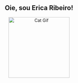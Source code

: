 <div align="center">

## Oie, sou Erica Ribeiro!

<img src="https://media3.giphy.com/media/v1.Y2lkPTc5MGI3NjExaW8yazdsZnQwanBranozbjZvMmJnZDRzcng4dWlod2lyOHV1Mnh3NCZlcD12MV9pbnRlcm5hbF9naWZfYnlfaWQmY3Q9cw/A9dZqpVpbLsju/giphy.gif" alt="Cat Gif" width="200px" height="200px" />

</div>





